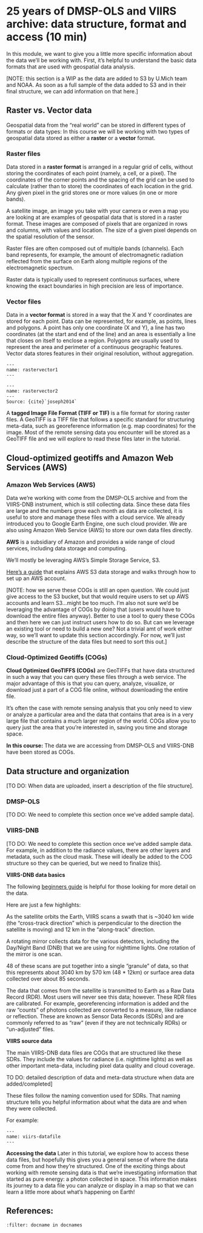 #  25 years of DMSP-OLS and VIIRS archive: data structure, format  and access (10 min)

In this module, we want to give you a little more specific information 
about the data we’ll be working with. First, it’s helpful to understand 
the basic data formats that are used with geospatial data analysis.

[NOTE: this section is a WIP as the data are added to S3 by U.Mich team 
and NOAA. As soon as a full sample of the data added to S3 and in their 
final structure, we can add information on that here.]

## Raster vs. Vector data

Geospatial data from the “real world” can be stored in different types 
of formats or data types: In this course we will be working with two 
types of geospatial data stored as either a **raster** or a **vector** format.

### Raster files
<div class="alert alert-info">
Data stored in a <b>raster format</b> is arranged in a regular grid of cells, 
without storing the coordinates of each point (namely, a cell, or a pixel). 
The coordinates of the corner points and the spacing of the grid can 
be used to calculate (rather than to store) the coordinates of each 
location in the grid. Any given pixel in the grid stores one or more 
values (in one or more bands).</div> 

A satellite image, an image you take with your camera or even a map 
you are looking at are examples of geospatial data that is stored in a 
raster format. These images are composed of pixels that are organized in 
rows and columns, with values and location. The size of a given pixel 
depends on the spatial resolution of the sensor. 

Raster files are often composed out of multiple bands (channels). 
Each band represents, for example, the amount of electromagnetic 
radiation reflected from the surface on Earth 
along multiple regions of the electromagnetic spectrum.

Raster data is typically used to represent continuous surfaces, 
where knowing the exact boundaries in high precision are less of importance. 

### Vector files
<div class="alert alert-info">
Data in a <b>vector format</b> is stored in a way that the X and Y 
coordinates are stored for each point. Data can be represented, 
for example, as points, lines and polygons. A point has only one coordinate 
(X and Y), a line has two coordinates (at the start and end of the line) 
and an area is essentially a line that closes on itself to enclose a region. 
Polygons are usually used to represent the area and perimeter of a 
continuous geographic features. Vector data stores features in their 
original resolution, without aggregation.</div>

```{figure} img/mod1-rastervector1.png
---
name: rastervector1
---
```
```{figure} img/mod1-rastervector2.png
---
name: rastervector2
---
Source: {cite}`joseph2014`
```

<div class="alert alert-info">
A <b>tagged Image File Format (TIFF or TIF)</b> is a file format for storing raster files. 
A GeoTIFF is a TIFF file that follows a specific standard for structuring meta-data, 
such as georeference information (e.g. map coordinates) for the image. Most of the 
remote sensing data you encounter will be stored as a GeoTIFF file and we will explore to 
read these files later in the tutorial.</div>

## Cloud-optimized geotiffs and Amazon Web Services (AWS)

### Amazon Web Services (AWS)
Data we’re working with come from the DMSP-OLS archive and from the VIIRS-DNB instrument, 
which is still collecting data. Since these data files are large and the numbers grow each 
month as data are collected, it is useful to store and manage these files with a cloud service. 
We already introduced you to Google Earth Engine, one such cloud provider. 
We are also using Amazon Web Service (AWS) to store our own data files directly.

<div class="alert alert-info">
<b>AWS</b>  is a subsidiary of Amazon and provides a wide range of cloud services, 
including data storage and computing.</div>

We’ll mostly be leveraging AWS’s Simple Storage Service, S3.

<div class="alert alert-success">
<a href="https://docs.aws.amazon.com/AmazonS3/latest/gsg/GetStartedWithS3.html" 
class="alert-link">Here’s a guide</a> that explains AWS S3 data storage and walks through 
how to set up an AWS account.
</div>

[NOTE: how we serve these COGs is still an open question. We could just give access to the 
S3 bucket, but that would require users to set up AWS accounts and learn S3...might be too much. 
I’m also not sure we’d be leveraging the advantage of COGs by doing that 
(users would have to download the entire files anyway). Better to use a tool to query 
these COGs and then here we can just instruct users how to do so. But can we leverage an 
existing tool or need to build a new one? Not a trivial amt of work either way, so we’ll 
want to update this section accordingly. For now, we’ll just describe the structure of the 
data files but need to sort this out.]

### Cloud-Optimized Geotiffs (COGs)

<div class="alert alert-info">
<b>Cloud Optimized GeoTIFFS (COGs)</b>  are GeoTIFFs that have data structured in such a 
way that you can query these files through a web service. The major advantage of this is 
that you can query, analyze, visualize, or download just a part of a COG file online, 
without downloading the entire file.
</div>

It’s often the case with remote sensing analysis that you only need to view or analyze a 
particular area and the data that contains that area is in a very large file that contains a 
much larger region of the world. COGs allow you to query just the area that you’re interested 
in, saving you time and storage space.

**In this course:** The data we are accessing from DMSP-OLS and VIIRS-DNB have been stored as COGs.

## Data structure and organization

[TO DO: When data are uploaded, insert a description of the file structure].

### DMSP-OLS

[TO DO: We need to complete this section once we’ve added sample data].

### VIIRS-DNB

[TO DO: We need to complete this section once we’ve added sample data. For example, 
in addition to the radiance values, there are other layers and metadata, 
such as the cloud mask. These will ideally be added to the COG structure so they can be 
queried, but we need to finalize this].

**VIIRS-DNB data basics**

<div class="alert alert-success">
The following <a href="http://rammb.cira.colostate.edu/projects/npp/Beginner_Guide_to_VIIRS_Imagery_Data.pdf" 
class="alert-link">beginners guide</a> is helpful for those looking for more detail on the data.
</div>

Here are just a few highlights:

As the satellite orbits the Earth, VIIRS scans a swath that is ~3040 km wide 
(the “cross-track direction” which is perpendicular to the direction the satellite is moving) 
and 12 km in the “along-track” direction. 

A rotating mirror collects data for the various detectors, including the Day/Night Band (DNB) 
that we are using for nighttime lights. One rotation of the mirror is one scan.

48 of these scans are put together into a single “granule” of data, 
so that this represents about 3040 km by 570 km (48 * 12km) or surface area data 
collected over about 85 seconds.

The data that comes from the satellite is transmitted to Earth as a Raw Data Record (RDR). 
Most users will never see this data; however. These RDR files are calibrated. 
For example, georeferencing information is added and the raw “counts” of photons 
collected are converted to a measure, like radiance or reflection. These are known as 
Sensor Data Records (SDRs) and are commonly referred to as “raw” 
(even if they are not technically RDRs) or “un-adjusted” files.

**VIIRS source data**

The main VIIRS-DNB data files are COGs that are structured like these SDRs. 
They include the values for radiance (i.e. nighttime lights) as well as other important 
meta-data, including pixel data quality and cloud coverage.

TO DO: detailed description of data and meta-data structure when data are added/completed]

These  files follow the naming convention used for SDRs. 
That naming structure tells you helpful information about what the data are and when they 
were collected.

For example:
```{figure} img/mod1-viirs_datafile.png
---
name: viirs-datafile
---
```
**Accessing the data**
Later in this tutorial, we explore how to access these data files, 
but hopefully this gives you a general sense of where the data come from and 
how they’re structured. One of the exciting things about working with remote sensing 
data is that we’re investigating information that started as pure energy: a photon 
collected in space. This information makes its journey to a data file you can analyze or 
display in a map so that we can learn a little more about what’s happening on Earth!

## References:
```{bibliography} ../references.bib
:filter: docname in docnames
```